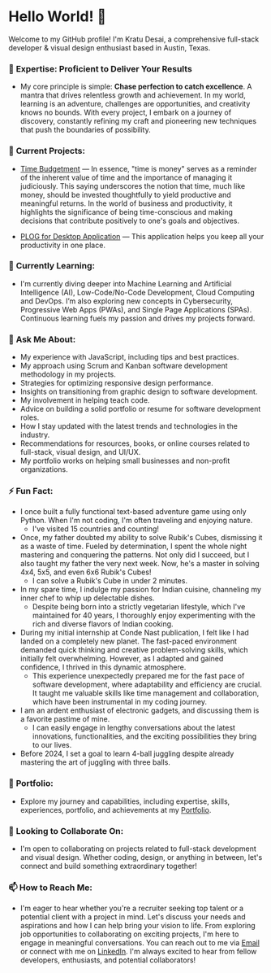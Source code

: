 # Hello World! 👋

Welcome to my GitHub profile! I'm Kratu Desai, a comprehensive full-stack developer & visual design enthusiast based in Austin, Texas.

### 🌟 **Expertise: Proficient to Deliver Your Results**
- My core principle is simple: **Chase perfection to catch excellence**. A mantra that drives relentless growth and achievement. In my world, learning is an adventure, challenges are opportunities, and creativity knows no bounds. With every project, I embark on a journey of discovery, constantly refining my craft and pioneering new techniques that push the boundaries of possibility.

### 🔭 **Current Projects:** 
- [Time Budgetment](https://ample.contact/QA4/) — In essence, "time is money" serves as a reminder of the inherent value of time and the importance of managing it judiciously. This saying underscores the notion that time, much like money, should be invested thoughtfully to yield productive and meaningful returns. In the world of business and productivity, it highlights the significance of being time-conscious and making decisions that contribute positively to one's goals and objectives.

- [PLOG for Desktop Application](https://kratuvwxyz.github.io/PLOG/) — This application helps you keep all your productivity in one place.

### 🌱 **Currently Learning:** 
- I'm currently diving deeper into Machine Learning and Artificial Intelligence (AI), Low-Code/No-Code Development, Cloud Computing and DevOps. I’m also exploring new concepts in Cybersecurity, Progressive Web Apps (PWAs), and Single Page Applications (SPAs). Continuous learning fuels my passion and drives my projects forward.

### 💬 **Ask Me About:** 
* My experience with JavaScript, including tips and best practices.
* My approach using Scrum and Kanban software development methodology in my projects.
* Strategies for optimizing responsive design performance.
* Insights on transitioning from graphic design to software development.
* My involvement in helping teach code.
* Advice on building a solid portfolio or resume for software development roles.
* How I stay updated with the latest trends and technologies in the industry.
* Recommendations for resources, books, or online courses related to full-stack, visual design, and UI/UX.
* My portfolio works on helping small businesses  and non-profit organizations.

### ⚡ **Fun Fact:** 
* I once built a fully functional text-based adventure game using only Python. When I'm not coding, I'm often traveling and enjoying nature.
  * I've visited 15 countries and counting!
* Once, my father doubted my ability to solve Rubik's Cubes, dismissing it as a waste of time. Fueled by determination, I spent the whole night mastering and conquering the patterns. Not only did I succeed, but I also taught my father the very next week. Now, he's a master in solving 4x4, 5x5, and even 6x6 Rubik's Cubes!
  * I can solve a Rubik's Cube in under 2 minutes.
* In my spare time, I indulge my passion for Indian cuisine, channeling my inner chef to whip up delectable dishes. 
  * Despite being born into a strictly vegetarian lifestyle, which I've maintained for 40 years, I thoroughly enjoy experimenting with the rich and diverse flavors of Indian cooking.
* During my initial internship at Conde Nast publication, I felt like I had landed on a completely new planet. The fast-paced environment demanded quick thinking and creative problem-solving skills, which initially felt overwhelming. However, as I adapted and gained confidence, I thrived in this dynamic atmosphere. 
  * This experience unexpectedly prepared me for the fast pace of software development, where adaptability and efficiency are crucial. It taught me valuable skills like time management and collaboration, which have been instrumental in my coding journey.
* I am an ardent enthusiast of electronic gadgets, and discussing them is a favorite pastime of mine. 
  * I can easily engage in lengthy conversations about the latest innovations, functionalities, and the exciting possibilities they bring to our lives.
* Before 2024, I set a goal to learn 4-ball juggling despite already mastering the art of juggling with three balls.

### 📝 **Portfolio:** 
- Explore my journey and capabilities, including expertise, skills, experiences, portfolio, and achievements at my [Portfolio](https://desaigner.info/).

### 🤝 **Looking to Collaborate On:** 
- I'm open to collaborating on projects related to full-stack development and visual design. Whether coding, design, or anything in between, let's connect and build something extraordinary together!

### 📫 **How to Reach Me:** 
- I'm eager to hear whether you're a recruiter seeking top talent or a potential client with a project in mind. Let's discuss your needs and aspirations and how I can help bring your vision to life. From exploring job opportunities to collaborating on exciting projects, I'm here to engage in meaningful conversations. You can reach out to me via [Email](mailto:sai@desaign.me) or connect with me on [LinkedIn](https://www.linkedin.com/in/desaigner/). I'm always excited to hear from fellow developers, enthusiasts, and potential collaborators!
